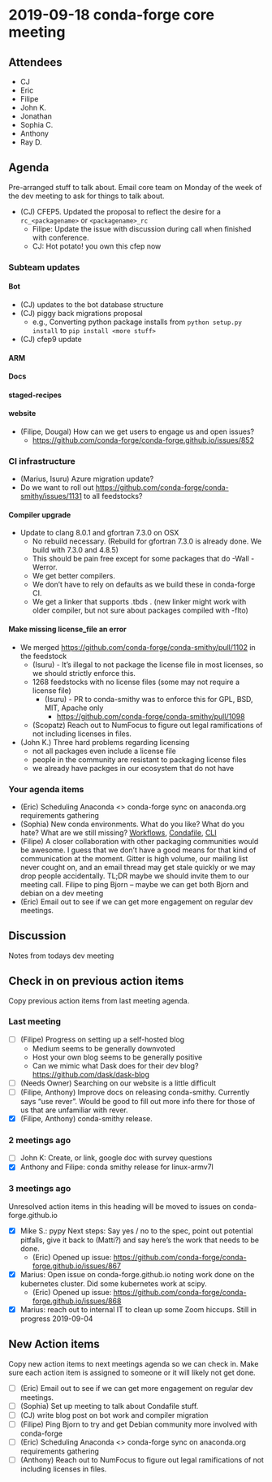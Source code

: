 # 2019-09-18 conda-forge core meeting

## Attendees

* CJ
* Eric
* Filipe
* John K.
* Jonathan
* Sophia C.
* Anthony
* Ray D.

## Agenda

Pre-arranged stuff to talk about.
Email core team on Monday of the week of the dev meeting to ask for things to talk about.

* (CJ) CFEP5. Updated the proposal to reflect the desire for a `rc_<packagename>` or `<packagename>_rc`
  * Filipe: Update the issue with discussion during call when finished with conference.
  * CJ: Hot potato! you own this cfep now

### Subteam updates

#### Bot

* (CJ) updates to the bot database structure
* (CJ) piggy back migrations proposal
  * e.g., Converting python package installs from `python setup.py install` to `pip install <more stuff>`
* (CJ) cfep9 update

#### ARM

#### Docs

#### staged-recipes

#### website

* (Filipe, Dougal) How can we get users to engage us and open issues?
  * https://github.com/conda-forge/conda-forge.github.io/issues/852

### CI infrastructure

* (Marius, Isuru) Azure migration update?
* Do we want to roll out https://github.com/conda-forge/conda-smithy/issues/1131 to all feedstocks?

#### Compiler upgrade

* Update to clang 8.0.1 and gfortran 7.3.0 on OSX
  * No rebuild necessary. (Rebuild for gfortran 7.3.0 is already done. We build with 7.3.0 and 4.8.5)
  * This should be pain free except for some packages that do -Wall -Werror.
  * We get better compilers.
  * We don’t have to rely on defaults as we build these in conda-forge CI.
  * We get a linker that supports .tbds .
    (new linker might work with older compiler, but not sure about packages compiled with -flto)

#### Make missing license_file an error

* We merged https://github.com/conda-forge/conda-smithy/pull/1102 in the feedstock
  * (Isuru) - It’s illegal to not package the license file in most licenses, so we should strictly enforce this.
  * 1268 feedstocks with no license files (some may not require a license file)
    * (Isuru) - PR to conda-smithy was to enforce this for GPL, BSD, MIT, Apache only
      * https://github.com/conda-forge/conda-smithy/pull/1098
  * (Scopatz) Reach out to NumFocus to figure out legal ramifications of not including licenses in files.
* (John K.) Three hard problems regarding licensing
  * not all packages even include a license file
  * people in the community are resistant to packaging license files
  * we already have packges in our ecosystem that do not have

### Your agenda items

* (Eric) Scheduling Anaconda <> conda-forge sync on anaconda.org requirements gathering
* (Sophia) New conda environments. What do you like? What do you hate? What are we still missing? [Workflows](https://docs.google.com/document/d/1-XNmPJJ0XqNW5CZm7nHwCzOSOs3PdiuOCUmJ8Yuimz0/edit?usp=sharing), [Condafile](https://docs.google.com/document/d/1eV4fRezxHu2lg-foVRv2gq56KEbrnaA8J_14uX31ja0/edit?usp=sharing), [CLI](https://docs.google.com/document/d/17gum3j1DKcy2ygapP982879NAa7sM9ihLQ-sPOdzRVc/edit?usp=sharing)
* (Filipe) A closer collaboration with other packaging communities would be awesome. I guess that we don’t have a good means for that kind of communication at the moment. Gitter is high volume, our mailing list never cought on, and an email thread may get stale quickly or we may drop people accidentally. TL;DR maybe we should invite them to our meeting call. Filipe to ping Bjorn – maybe we can get both Bjorn and debian on a dev meeting
* (Eric) Email out to see if we can get more engagement on regular dev meetings.

## Discussion

Notes from todays dev meeting

## Check in on previous action items

Copy previous action items from last meeting agenda.

### Last meeting

* [ ] (Filipe) Progress on setting up a self-hosted blog
  * Medium seems to be generally downvoted
  * Host your own blog seems to be generally positive
  * Can we mimic what Dask does for their dev blog? https://github.com/dask/dask-blog
* [ ] (Needs Owner) Searching on our website is a little difficult
* [ ] (Filipe, Anthony) Improve docs on releasing conda-smithy. Currently says “use rever”. Would be good to fill out more info there for those of us that are unfamiliar with rever.
* [x] (Filipe, Anthony) conda-smithy release.

### 2 meetings ago

* [ ] John K: Create, or link, google doc with survey questions
* [x] Anthony and Filipe: conda smithy release for linux-armv7l

### 3 meetings ago

Unresolved action items in this heading will be moved to issues on conda-forge.github.io

* [x] Mike S.:  pypy Next steps: Say yes / no to the spec, point out potential pitfalls, give it back to (Matti?) and say here’s the work that needs to be done.
  * (Eric) Opened up issue: https://github.com/conda-forge/conda-forge.github.io/issues/867
* [x] Marius: Open issue on conda-forge.github.io noting work done on the kubernetes cluster. Did some kubernetes work at scipy.
  * (Eric) Opened up issue: https://github.com/conda-forge/conda-forge.github.io/issues/868
* [x] Marius: reach out to internal IT to clean up some Zoom hiccups. Still in progress 2019-09-04

## New Action items

Copy new action items to next meetings agenda so we can check in.
Make sure each action item is assigned to someone or it will likely not get done.

* [ ] (Eric) Email out to see if we can get more engagement on regular dev meetings.
* [ ] (Sophia) Set up meeting to talk about Condafile stuff.
* [ ] (CJ) write blog post on bot work and compiler migration
* [ ] (Filipe) Ping Bjorn to try and get Debian community more involved with conda-forge
* [ ] (Eric) Scheduling Anaconda <> conda-forge sync on anaconda.org requirements gathering
* [ ] (Anthony) Reach out to NumFocus to figure out legal ramifications of not including licenses in files.
